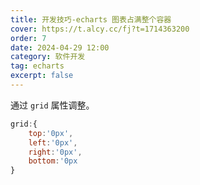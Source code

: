 ```yaml
---
title: 开发技巧-echarts 图表占满整个容器
cover: https://t.alcy.cc/fj?t=1714363200
order: 7
date: 2024-04-29 12:00
category: 软件开发
tag: echarts
excerpt: false
---
```


通过 `grid` 属性调整。

```javascript
grid:{
    top:'0px',
    left:'0px',
    right:'0px',
    bottom:'0px
}
```
